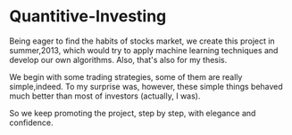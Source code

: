 Quantitive-Investing
====================

Being eager to find the habits of stocks market, we create this project in summer,2013, which would try to apply machine learning techniques and develop our own algorithms. Also, that's also for my thesis. 

We begin with some trading strategies, some of them are really simple,indeed. To my surprise was, however, these simple things behaved much better than most of investors (actually, I was). 

So we keep promoting the project, step by step, with elegance and confidence.
